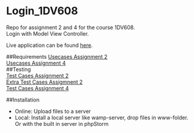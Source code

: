 # Login_1DV608
Repo for assignment 2 and 4 for the course 1DV608.  
Login with Model View Controller.
  
Live application can be found [here](http://login-1dv406.herokuapp.com/).

##Requirements
[Usecases Assignment 2](https://github.com/dntoll/1DV608/blob/master/Assignments/Assignment_2/Assignment2_Use_Cases.md)  
[Usecases Assignment 4](https://github.com/dntoll/1DV608/blob/master/Assignments/Assignment_4/UC4.md)  
##Testing  
[Test Cases Assignment 2](https://github.com/dntoll/1DV608/blob/master/Assignments/Assignment_2/Assignment2_Test_Cases_Mandatory.md)  
[Extra Test Cases Assigmnent 2](https://github.com/dntoll/1DV608/blob/master/Assignments/Assignment_2/Assignment2_Extra_Test_cases.md)  
[Test Cases Assignment 4](https://github.com/dntoll/1DV608/blob/master/Assignments/Assignment_4/TestCases.md)  

##Installation 
* Online: Upload files to a server  
* Local: Install a local server like wamp-server, drop files in www-folder. Or with the built in server in phpStorm  
